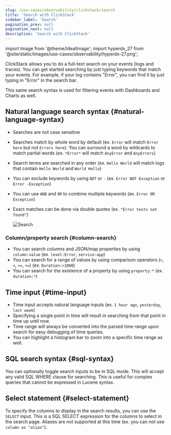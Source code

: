 ```yaml
---
slug: /use-cases/observability/clickstack/search
title: 'Search with ClickStack'
sidebar_label: 'Search'
pagination_prev: null
pagination_next: null
description: 'Search with ClickStack'
---
```


import Image from '@theme/IdealImage';
import hyperdx_27 from '@site/static/images/use-cases/observability/hyperdx-27.png';

ClickStack allows you to do a full-text search on your events (logs and traces). You can get started searching by just typing keywords that match your events. For example, if your log contains "Error", you can find it by just typing in "Error" in the search bar.

This same search syntax is used for filtering events with Dashboards and Charts
as well.

## Natural language search syntax {#natural-language-syntax}

- Searches are not case sensitive
- Searches match by whole word by default (ex. `Error` will match `Error here`
    but not `Errors here`). You can surround a word by wildcards to match partial
    words (ex. `*Error*` will match `AnyError` and `AnyErrors`)
- Search terms are searched in any order (ex. `Hello World` will match logs that
    contain `Hello World` and `World Hello`)
- You can exclude keywords by using `NOT` or `-` (ex. `Error NOT Exception` or
    `Error -Exception`)
- You can use `AND` and `OR` to combine multiple keywords (ex.
    `Error OR Exception`)
- Exact matches can be done via double quotes (ex. `"Error tests not found"`)

    <Image img={hyperdx_27} alt="Search" size="md"/>

### Column/property search {#column-search}

- You can search columns and JSON/map properties by using `column:value` (ex. `level:Error`,
    `service:app`)
- You can search for a range of values by using comparison operators (`>`, `<`,
    `>=`, `<=`) (ex. `Duration:>1000`)
- You can search for the existence of a property by using `property:*` (ex.
    `duration:*`)

## Time input {#time-input}

- Time input accepts natural language inputs (ex. `1 hour ago`, `yesterday`,
    `last week`)
- Specifying a single point in time will result in searching from that point in
    time up until now.
- Time range will always be converted into the parsed time range upon search for
    easy debugging of time queries.
- You can highlight a histogram bar to zoom into a specific time range as well.

## SQL search syntax {#sql-syntax}

You can optionally toggle search inputs to be in SQL mode. This will accept any valid
SQL WHERE clause for searching. This is useful for complex queries that cannot be
expressed in Lucene syntax.

## Select statement  {#select-statement}

To specify the columns to display in the search results, you can use the `SELECT`
input. This is a SQL SELECT expression for the columns to select in the search page.
Aliases are not supported at this time (ex. you can not use `column as "alias"`).
